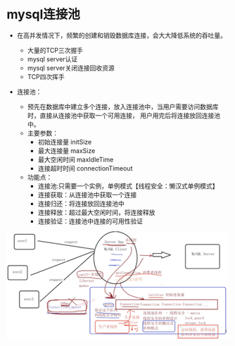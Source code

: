 

# mysql连接池

- 在高并发情况下，频繁的创建和销毁数据库连接，会大大降低系统的吞吐量。
  - 大量的TCP三次握手
  - mysql server认证
  - mysql server关闭连接回收资源
  - TCP四次挥手

- 连接池：
  - 预先在数据库中建立多个连接，放入连接池中，当用户需要访问数据库时，直接从连接池中获取一个可用连接，
    用户用完后将连接放回连接池中。
  - 主要参数：
    - 初始连接量 initSize
    - 最大连接量 maxSize
    - 最大空闲时间 maxIdleTime
    - 连接超时时间 connectionTimeout
  - 功能点：
    - 连接池:只需要一个实例，单例模式【线程安全：懒汉式单例模式】
    - 连接获取：从连接池中获取一个连接
    - 连接归还：将连接放回连接池中
    - 连接释放：超过最大空闲时间，将连接释放
    - 连接验证：连接池中连接的可用性验证




![设计思路](设计思路.png)